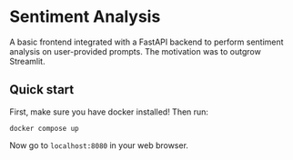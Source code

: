 # Sentiment Analysis

A basic frontend integrated with a FastAPI backend to perform sentiment analysis on user-provided prompts. The motivation was to outgrow Streamlit.

## Quick start

First, make sure you have docker installed! Then run:

```
docker compose up
```

Now go to `localhost:8080` in your web browser.
